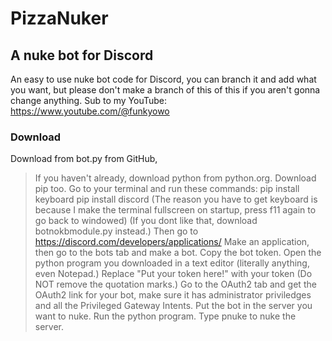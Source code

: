 # PizzaNuker
## A nuke bot for Discord
An easy to use nuke bot code for Discord, you can branch it and add what you want, but please don't make a branch of this of this if you aren't gonna change anything.
Sub to my YouTube: https://www.youtube.com/@funkyowo
### Download
Download from bot.py from GitHub,
> If you haven't already, download python from python.org.
> Download pip too.
Go to your terminal and run these commands:
> pip install keyboard
> pip install discord
(The reason you have to get keyboard is because I make the terminal fullscreen on startup, press f11 again to go back to windowed)
(If you dont like that, download botnokbmodule.py instead.)
Then go to https://discord.com/developers/applications/
Make an application, then go to the bots tab and make a bot.
Copy the bot token.
Open the python program you downloaded in a text editor (literally anything, even Notepad.)
Replace "Put your token here!" with your token (Do NOT remove the quotation marks.)
Go to the OAuth2 tab and get the OAuth2 link for your bot, make sure it has administrator priviledges and all the Privileged Gateway Intents.
Put the bot in the server you want to nuke.
Run the python program.
Type pnuke to nuke the server.
